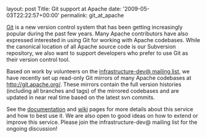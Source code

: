 
layout: post
Title: Git support at Apache
date: '2009-05-03T22:22:57+00:00'
permalink: git_at_apache

<p><a href="http://git-scm.com/">Git</a> is a new version control system that has been getting increasingly popular during the past few years. Many Apache contributors have also expressed interested in using Git for working with Apache codebases. While the canonical location of all Apache source code is our Subversion repository, we also want to support developers who prefer to use Git as their version control tool.</p><p>Based on work by volunteers on the <a href="http://www.apache.org/dev/infra-mail.html">infrastructure-dev@ mailing list</a>, we have recently set up read-only Git mirrors of many Apache codebases at <a href="http://git.apache.org/">http://git.apache.org/</a>.&nbsp;These mirrors contain the full version histories (including all branches and tags) of the mirrored codebases and are updated in near real time based on the latest svn commits.</p><p>See the <a href="http://www.apache.org/dev/git.html">documentation</a> and <a href="http://wiki.apache.org/general/GitAtApache">wiki</a> pages for more details about this service and how to best use it. We are also open to good ideas on how to extend or improve this service. Please join the infrastructure-dev@ mailing list for the ongoing discussion!</p>
